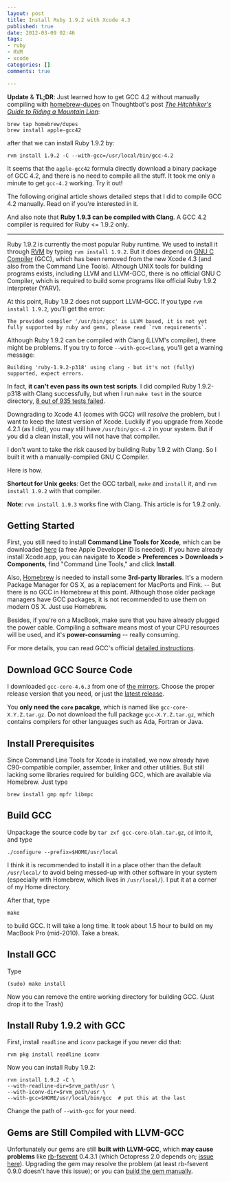 ```yaml
---
layout: post
title: Install Ruby 1.9.2 with Xcode 4.3
published: true
date: 2012-03-09 02:46
tags:
- ruby
- RVM
- xcode
categories: []
comments: true

---
```



**Update** & **TL;DR**: Just learned how to get GCC 4.2 without manually compiling with [homebrew-dupes](https://github.com/Homebrew/homebrew-dupes) on Thoughtbot's post *[The Hitchhiker's Guide to Riding a Mountain Lion](http://robots.thoughtbot.com/post/27985816073/the-hitchhikers-guide-to-riding-a-mountain-lion)*:

    brew tap homebrew/dupes
    brew install apple-gcc42

after that we can install Ruby 1.9.2 by:

    rvm install 1.9.2 -C --with-gcc=/usr/local/bin/gcc-4.2

It seems that the `apple-gcc42` formula directly download a binary package of GCC 4.2, and there is no need to compile all the stuff. It took me only a minute to get `gcc-4.2` working. Try it out!

The following original article shows detailed steps that I did to compile GCC 4.2 manually. Read on if you're interested in it.

And also note that **Ruby 1.9.3 can be compiled with Clang**. A GCC 4.2 compiler is required for Ruby <= 1.9.2 only.

<!-- more -->

---

Ruby 1.9.2 is currently the most popular Ruby runtime.  We used to install it through [RVM](http://beginrescueend.com/) by typing `rvm install 1.9.2`. But it does depend on [GNU C Compiler](http://gcc.gnu.org) (GCC), which has been removed from the new Xcode 4.3 (and also from the Command Line Tools).  Although UNIX tools for building programs exists, including LLVM and LLVM-GCC, there is no official GNU C Compiler, which is required to build some programs like official Ruby 1.9.2 interpreter (YARV).

At this point, Ruby 1.9.2 does not support LLVM-GCC.  If you type `rvm install 1.9.2`, you'll get the error:

    The provided compiler '/usr/bin/gcc' is LLVM based, it is not yet fully supported by ruby and gems, please read `rvm requirements`.

Although Ruby 1.9.2 can be compiled with Clang (LLVM's compiler), there might be problems.  If you try to force `--with-gcc=clang`, you'll get a warning message:

    Building 'ruby-1.9.2-p318' using clang - but it's not (fully) supported, expect errors.

In fact, **it can't even pass its own test scripts**.  I did compiled Ruby 1.9.2-p318 with Clang successfully, but when I run `make test` in the source directory, [8 out of 935 tests failed](https://gist.github.com/2007278).

Downgrading to Xcode 4.1 (comes with GCC) will *resolve* the problem, but I want to keep the latest version of Xcode.  Luckily if you upgrade from Xcode 4.2.1 (as I did), you may still have `/usr/bin/gcc-4.2` in your system.  But if you did a clean install, you will not have that compiler.

I don't want to take the risk caused by building Ruby 1.9.2 with Clang.  So I built it with a manually-compiled GNU C Compiler.

Here is how.

**Shortcut for Unix geeks**: Get the GCC tarball, `make` and `install` it, and `rvm install 1.9.2` with that compiler.

**Note**: `rvm install 1.9.3` works fine with Clang. This article is for 1.9.2 only.

## Getting Started

First, you still need to install **Command Line Tools for Xcode**, which can be downloaded [here](https://developer.apple.com/downloads) (a free Apple Developer ID is needed).  If you have already install Xcode.app, you can navigate to **Xcode > Preferences > Downloads > Components**, find "Command Line Tools," and click **Install**.

Also, [Homebrew](http://mxcl.github.com/homebrew/) is needed to install some **3rd-party libraries**.  It's a modern Package Manager for OS X, as a replacement for MacPorts and Fink.  -- But there is no GCC in Homebrew at this point.  Although those older package managers have GCC packages, it is not recommended to use them on modern OS X.  Just use Homebrew.

Besides, if you're on a MacBook, make sure that you have already plugged the power cable.  Compiling a software means most of your CPU resources will be used, and it's **power-consuming** -- really consuming.

For more details, you can read GCC's official [detailed instructions](http://gcc.gnu.org/install/).

## Download GCC Source Code

I downloaded `gcc-core-4.6.3` from one of [the mirrors](http://gcc.gnu.org/mirrors.html).  Choose the proper release version that you need, or just the [latest release](http://gcc.gnu.org/releases.html).

You **only need the `core` pacakge**, which is named like `gcc-core-X.Y.Z.tar.gz`. Do not download the full package `gcc-X.Y.Z.tar.gz`, which contains compilers for other languages such as Ada, Fortran or Java.

## Install Prerequisites

Since Command Line Tools for Xcode is installed, we now already have C90-compatible compiler, assember, linker and other utilities.  But still lacking some libraries required for building GCC, which are available via Homebrew.  Just type

    brew install gmp mpfr libmpc

## Build GCC

Unpackage the source code by `tar zxf gcc-core-blah.tar.gz`, `cd` into it, and type

    ./configure --prefix=$HOME/usr/local

I think it is recommended to install it in a place other than the default `/usr/local/` to avoid being messed-up with other software in your system (especially with Homebrew, which lives in `/usr/local/`).  I put it at a corner of my Home directory.

After that, type

    make

to build GCC.  It will take a long time.  It took about 1.5 hour to build on my MacBook Pro (mid-2010).  Take a break.

## Install GCC

Type

    (sudo) make install

Now you can remove the entire working directory for building GCC.  (Just drop it to the Trash)

## Install Ruby 1.9.2 with GCC

First, install `readline` and `iconv` package if you never did that:

    rvm pkg install readline iconv

Now you can install Ruby 1.9.2:

    rvm install 1.9.2 -C \
    --with-readline-dir=$rvm_path/usr \
    --with-iconv-dir=$rvm_path/usr \
    --with-gcc=$HOME/usr/local/bin/gcc  # put this at the last

Change the path of `--with-gcc` for your need.

## Gems are Still Compiled with LLVM-GCC

Unfortunately our gems are still **built with LLVM-GCC**, which **may cause problems** like [rb-fsevent](https://github.com/thibaudgg/rb-fsevent) 0.4.3.1 (which Octopress 2.0 depends on; [issue here](https://github.com/thibaudgg/rb-fsevent/issues/29)).  Upgrading the gem may resolve the problem (at least rb-fsevent 0.9.0 doesn't have this issue); or you can [build the gem manually](http://stackoverflow.com/questions/4554837/how-to-specify-compiler-for-gem-install).
